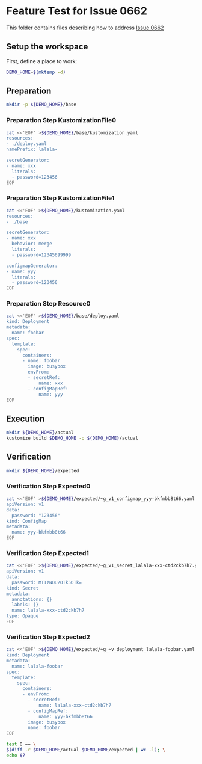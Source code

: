 # Feature Test for Issue 0662


This folder contains files describing how to address [Issue 0662](https://github.com/kubernetes-sigs/kustomize/issues/0662)

## Setup the workspace

First, define a place to work:

<!-- @makeWorkplace @test -->
```bash
DEMO_HOME=$(mktemp -d)
```

## Preparation

<!-- @makeDirectories @test -->
```bash
mkdir -p ${DEMO_HOME}/base
```

### Preparation Step KustomizationFile0

<!-- @createKustomizationFile0 @test -->
```bash
cat <<'EOF' >${DEMO_HOME}/base/kustomization.yaml
resources:
- ./deploy.yaml
namePrefix: lalala-

secretGenerator:
- name: xxx
  literals:
  - password=123456
EOF
```


### Preparation Step KustomizationFile1

<!-- @createKustomizationFile1 @test -->
```bash
cat <<'EOF' >${DEMO_HOME}/kustomization.yaml
resources:
- ./base

secretGenerator:
- name: xxx
  behavior: merge
  literals:
  - password=12345699999

configmapGenerator:
- name: yyy
  literals:
  - password=123456
EOF
```


### Preparation Step Resource0

<!-- @createResource0 @test -->
```bash
cat <<'EOF' >${DEMO_HOME}/base/deploy.yaml
kind: Deployment
metadata:
  name: foobar
spec:
  template:
    spec:
      containers:
      - name: foobar
        image: busybox
        envFrom:
        - secretRef:
            name: xxx
        - configMapRef:
            name: yyy
EOF
```

## Execution

<!-- @build @test -->
```bash
mkdir ${DEMO_HOME}/actual
kustomize build $DEMO_HOME -o ${DEMO_HOME}/actual
```

## Verification

<!-- @createExpectedDir @test -->
```bash
mkdir ${DEMO_HOME}/expected
```


### Verification Step Expected0

<!-- @createExpected0 @test -->
```bash
cat <<'EOF' >${DEMO_HOME}/expected/~g_v1_configmap_yyy-bkfmbb8t66.yaml
apiVersion: v1
data:
  password: "123456"
kind: ConfigMap
metadata:
  name: yyy-bkfmbb8t66
EOF
```


### Verification Step Expected1

<!-- @createExpected1 @test -->
```bash
cat <<'EOF' >${DEMO_HOME}/expected/~g_v1_secret_lalala-xxx-ctd2ckb7h7.yaml
apiVersion: v1
data:
  password: MTIzNDU2OTk5OTk=
kind: Secret
metadata:
  annotations: {}
  labels: {}
  name: lalala-xxx-ctd2ckb7h7
type: Opaque
EOF
```


### Verification Step Expected2

<!-- @createExpected2 @test -->
```bash
cat <<'EOF' >${DEMO_HOME}/expected/~g_~v_deployment_lalala-foobar.yaml
kind: Deployment
metadata:
  name: lalala-foobar
spec:
  template:
    spec:
      containers:
      - envFrom:
        - secretRef:
            name: lalala-xxx-ctd2ckb7h7
        - configMapRef:
            name: yyy-bkfmbb8t66
        image: busybox
        name: foobar
EOF
```


<!-- @compareActualToExpected @test -->
```bash
test 0 == \
$(diff -r $DEMO_HOME/actual $DEMO_HOME/expected | wc -l); \
echo $?
```

